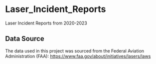 # Laser_Incident_Reports
Laser Incident Reports from 2020-2023

## Data Source
The data used in this project was sourced from the Federal Aviation Administration (FAA): https://www.faa.gov/about/initiatives/lasers/laws

